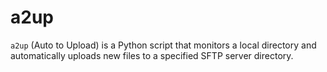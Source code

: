 # a2up
`a2up` (Auto to Upload) is a Python script that monitors a local directory and automatically uploads new files to a specified SFTP server directory.
